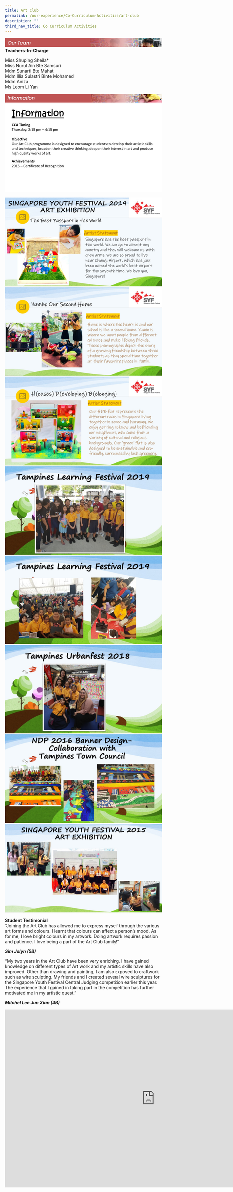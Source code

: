 ```yaml
---
title: Art Club
permalink: /our-experience/Co-Curriculum-Activities/art-club
description: ""
third_nav_title: Co Curriculum Activities
---
```

![](/images/ourteam_artclub.png)
**Teachers-In-Charge**  
  
Miss Shuping Sheila\*  
Miss Nurul Ain Bte Samsuri  
Mdm Sunarti Bte Mahat  
Mdm Illia Sulastri Binte Mohamed  
Mdm Aniza  
Ms Leom Li Yan

![](/images/information_artclub.png)
![](/images/Slide16a.jpg)

![](/images/art1.jpeg)
![](/images/art2.jpeg)
![](/images/art3_1.jpeg)
![](/images/art4.jpeg)
![](/images/art5.jpeg)
![](/images/art6.jpeg)
![](/images/art8.jpeg)
![](/images/art9.jpeg)

**Student Testimonial**  
“Joining the Art Club has allowed me to express myself through the various art forms and colours. I learnt that colours can affect a person’s mood. As for me, I love bright colours in my artwork. Doing artwork requires passion and patience. I love being a part of the Art Club family!”  

**_Sim Jolyn (5B)_**  
  
“My two years in the Art Club have been very enriching. I have gained knowledge on different types of Art work and my artistic skills have also improved. Other than drawing and painting, I am also exposed to craftwork such as wire sculpting. My friends and I created several wire sculptures for the Singapore Youth Festival Central Judging competition earlier this year. The experience that I gained in taking part in the competition has further motivated me in my artistic quest.”  

**_Mitchel Lee Jun Xian (4B)_**

<iframe allowfullscreen="true" height="569" width="960" frameborder="0" src="https://docs.google.com/presentation/d/e/2PACX-1vR2Zs97PsyrPYtieafkXphU7JSKuUCxfXAKxFxsWrdbOVZ8jBD0SWQs7GsnYERIJepH_L4jSjy_Aq4y/embed?start=false&amp;loop=false&amp;delayms=3000"></iframe>